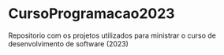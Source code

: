 # CursoProgramacao2023
Repositorio com os projetos utilizados para ministrar o curso de desenvolvimento de software (2023)
